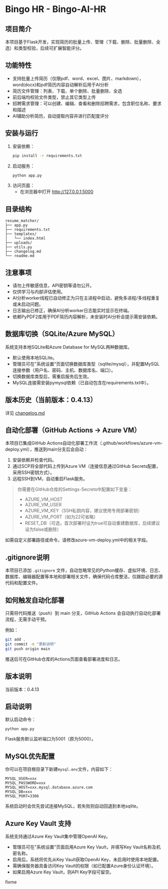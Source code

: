 # Bingo HR - Bingo-AI-HR

## 项目简介
本项目基于Flask开发，实现简历的批量上传、管理（下载、删除、批量删除、全选）和类型校验，后续可扩展智能评分。

## 功能特性
- 支持批量上传简历（仅限pdf、word、excel、图片、markdown），word(docx)和pdf简历内容自动解析后用于AI分析
- 简历文件管理：列表、下载、单个删除、批量删除、全选
- 前后端均校验文件类型，禁止其它类型上传
- 招聘需求管理：可以创建、编辑、查看和删除招聘需求，包含职位名称、要求和描述
- AI辅助分析简历，自动提取内容并进行匹配度评分

## 安装与运行
1. 安装依赖：
   ```bash
   pip install -r requirements.txt
   ```
2. 启动服务：
   ```bash
   python app.py
   ```
3. 访问页面：
   - 在浏览器中打开 http://127.0.0.1:5000

## 目录结构
```
resume_matcher/
├── app.py
├── requirements.txt
├── templates/
│   └── index.html
├── uploads/
├── utils.py
├── changelog.md
└── readme.md
```

## 注意事项
- 请勿上传敏感信息，API密钥等请勿公开。
- 仅供学习与内部评估使用。
- AI分析worker线程已自动修正为只在主进程中启动，避免多进程/多线程重复或未启动问题。
- 日志输出已修正，确保AI分析worker日志能实时显示在终端。
- 依赖PyPDF2库用于PDF简历内容解析，未安装时AI分析会提示需安装依赖。

## 数据库切换（SQLite/Azure MySQL）

系统支持本地SQLite和Azure Database for MySQL两种数据库。

- 默认使用本地SQLite。
- 管理员可在"系统设置"页面切换数据库类型（sqlite/mysql），并配置MySQL连接参数（用户名、密码、主机、数据库名、端口）。
- 切换数据库类型后，需重启服务后生效。
- MySQL连接需安装pymysql依赖（已自动包含在requirements.txt中）。

## 版本历史（当前版本：0.4.13）
详见 [changelog.md](./changelog.md)

## 自动化部署（GitHub Actions -> Azure VM）
本项目已集成GitHub Actions自动化部署工作流（.github/workflows/azure-vm-deploy.yml），推送到main分支后会自动：
1. 安装依赖并检查代码。
2. 通过SCP将全部代码上传到Azure VM（连接信息通过GitHub Secrets配置，采用SSH密钥方式）。
3. 远程SSH到VM，自动重启Flask服务。

> 你需要在GitHub仓库的Settings-Secrets中配置如下变量：
> - AZURE_VM_HOST
> - AZURE_VM_USER
> - AZURE_VM_KEY（SSH私钥内容，建议使用专用部署密钥）
> - AZURE_VM_PORT（如为22可省略）
> - RESET_DB（可选，首次部署时设为true可自动重建数据库，后续建议设为false或删除）

如需自定义部署路径或命令，请修改azure-vm-deploy.yml中的相关字段。

## .gitignore说明
本项目已添加 `.gitignore` 文件，自动忽略常见的Python缓存、虚拟环境、日志、数据库、编辑器配置等本地和部署相关文件，确保代码仓库整洁，仅跟踪必要的源代码和配置文件。

## 如何触发自动化部署
只需将代码推送（push）到 main 分支，GitHub Actions 会自动执行自动化部署流程，无需手动干预。

例如：
```bash
git add .
git commit -m "更新说明"
git push origin main
```
推送后可在GitHub仓库的Actions页面查看部署进度和日志。 

## 版本说明

当前版本：0.4.13

## 启动说明

默认启动命令：

```
python app.py
```

Flask服务默认监听端口为5001（原为5000）。

## MySQL优先配置

你可以在项目根目录下新建`mysql.env`文件，内容如下：

```
MYSQL_USER=xxx
MYSQL_PASSWORD=xxx
MYSQL_HOST=xxx.mysql.database.azure.com
MYSQL_DB=xxx
MYSQL_PORT=3306
```

系统启动时会优先尝试连接MySQL，若失败则自动回退到本地sqlite。

## Azure Key Vault 支持

系统支持通过Azure Key Vault集中管理OpenAI Key。
- 管理员可在"系统设置"页面启用Azure Key Vault，并填写Key Vault名称及机密名称。
- 启用后，系统将优先从Key Vault获取OpenAI Key，未启用时使用本地配置。
- 需确保服务器具备访问Key Vault的权限（如已配置Azure身份认证环境）。
- 如果启用Azure Key Vault，则API Key字段可留空。

fixme